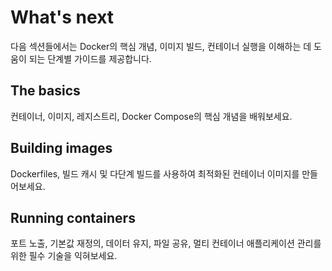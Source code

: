 # What's next

다음 섹션들에서는 Docker의 핵심 개념, 이미지 빌드, 컨테이너 실행을 이해하는 데 도움이 되는 단계별 가이드를 제공합니다.

## The basics

컨테이너, 이미지, 레지스트리, Docker Compose의 핵심 개념을 배워보세요.

<div class="not-prose md:grid-cols-2 lg:grid-cols-3 grid grid-cols-1 gap-4 mb-6 auto-rows-fr">
<card-component
title="What is a container?"
description="첫 번째 컨테이너를 실행하는 방법을 배워보세요."
href="/#/get-started/docker-concepts/the-basics/what-is-a-container"
></card-component>
<card-component
    title="What is an image?"
    description="이미지 레이어의 기초를 배워보세요."
    href="/#/get-started/docker-concepts/the-basics/what-is-an-image"
></card-component>
<card-component
    title="What is a registry?"
    description="컨테이너 레지스트리에 대해 알아보고, 레지스트리 간 상호 운용성을 살펴본 후, 실제로 레지스트리와 상호작용해 보세요."
    href="/#/get-started/docker-concepts/the-basics/what-is-a-registry"
></card-component>
<card-component
    title="What is Docker Compose?"
    description="Docker Compose를 더 잘 이해해 보세요."
    href="/#/get-started/docker-concepts/the-basics/what-is-docker-compose"
></card-component>
</div>

## Building images

Dockerfiles, 빌드 캐시 및 다단계 빌드를 사용하여 최적화된 컨테이너 이미지를 만들어보세요.

<div class="not-prose md:grid-cols-2 lg:grid-cols-3 grid grid-cols-1 gap-4 mb-6 auto-rows-fr">
<card-component
title="Understanding image layers"
description="컨테이너 이미지 레이어에 대해 배워보세요."
href="/#/get-started/docker-concepts/building-images/understanding-image-layers"
></card-component>
<card-component
    title="Writing a Dockerfile"
    description="Dockerfile을 사용하여 이미지를 생성하는 방법을 배워보세요."
    href="/#/get-started/docker-concepts/building-images/writing-a-dockerfile"
></card-component>
<card-component
    title="Build, tag and publish an image"
    description="Docker Hub나 다른 레지스트리에 이미지를 빌드하고 태그한 뒤 게시하는 방법을 알아보세요."
    href="/#/get-started/docker-concepts/building-images/build-tag-and-publish-an-image"
></card-component>
<card-component
    title="Using the build cache"
    description="빌드 캐시가 무엇인지, 어떤 변경이 캐시를 무효화하는지, 그리고 빌드 캐시를 효과과적으로 활용하는 방법을 배워보세요."
    href="/#/get-started/docker-concepts/building-images/using-the-build-cache"
></card-component>
<card-component
    title="Multi-stage builds"
    description="멀티 스테이지 빌드와 그 이점에 대해 잘 이해해 보세요."
    href="/#/get-started/docker-concepts/building-images/multi-stage-builds"
></card-component>
</div>

## Running containers

포트 노출, 기본값 재정의, 데이터 유지, 파일 공유, 멀티 컨테이너 애플리케이션 관리를 위한 필수 기술을 익혀보세요.

<div class="not-prose md:grid-cols-2 lg:grid-cols-3 grid grid-cols-1 gap-4 mb-6 auto-rows-fr">
<card-component
    title="Publishing ports"
    description="Docker에서 포트를 게시하고 노출하는 것의 중요성을 이해해 보세요"
    href="/#/get-started/docker-concepts/running-containers/publishing-ports"
></card-component>
<card-component
    title="Overriding container defaults"
    description="<code>docker run</code> 명령어를 사용해 컨테이너의 기본 설정을 재정의하는 방법을 알아보세요."
    href="/#/get-started/docker-concepts/running-containers/overriding-container-defaults"
></card-component>
<card-component
    title="Persisting container data"
    description="Docker에서 데이터 지속성이 왜 중요한지 알아보세요."
    href="/#/get-started/docker-concepts/running-containers/persisting-container-data"
></card-component>
<card-component
    title="Sharing local files with containers"
    description="Docker에서 사용 가능한 다양한 스토리지 옵션과 사용법을 살펴보세요."
    href="/#/get-started/docker-concepts/running-containers/sharing-local-files"
></card-component>
<card-component
    title="Multi-container applications"
    description="다중 컨테이너 애플리케이션의 중요성과 단일 컨테이너 애플리케이션과의 차이점을 알아보세요."
    href="/#/get-started/docker-concepts/running-containers/multi-container-applications"
></card-component>
</div>
